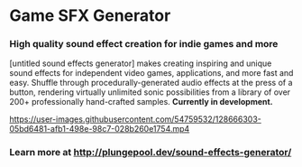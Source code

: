 # Game SFX Generator
### High quality sound effect creation for indie games and more
[untitled sound effects generator] makes creating inspiring and unique sound effects for independent video games, applications, and more fast and easy. Shuffle through procedurally-generated audio effects at the press of a button, rendering virtually unlimited sonic possibilities from a library of over 200+ professionally hand-crafted samples. **Currently in development.**

https://user-images.githubusercontent.com/54759532/128666303-05bd6481-afb1-498e-98c7-028b260e1754.mp4

### Learn more at http://plungepool.dev/sound-effects-generator/
